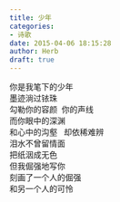 ```yaml
---  
title: 少年  
categories:  
- 诗歌  
date: 2015-04-06 18:15:28  
author: Herb  
draft: true
---  
```

你是我笔下的少年  
墨迹淌过铱珠  
勾勒你的容颜  你的声线  
而你眼中的深渊  
和心中的沟壑   却依稀难辨  
泪水不曾留情面  
把纸洇成无色  
但我倔强地写你  
刻画了一个人的倔强  
和另一个人的可怜